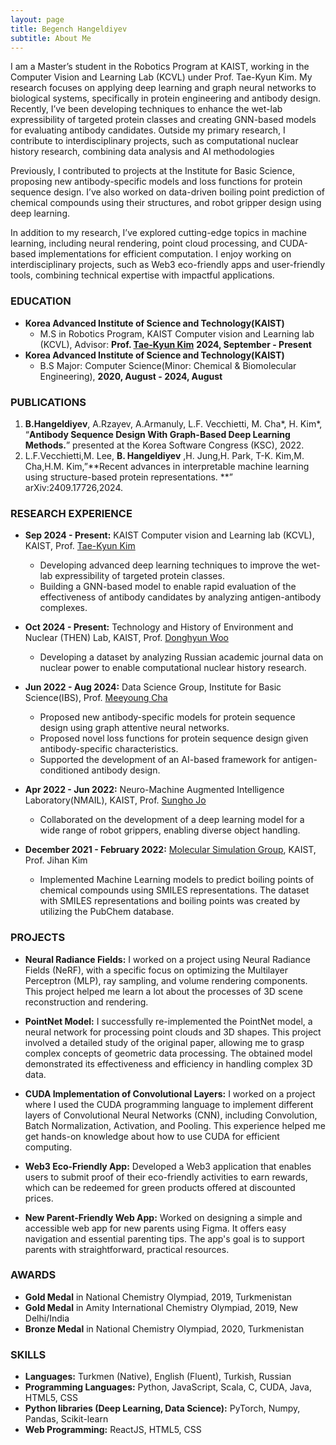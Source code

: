 ```yaml
---
layout: page
title: Begench Hangeldiyev
subtitle: About Me
---
```


I am a Master’s student in the Robotics Program at KAIST, working in the Computer Vision and Learning Lab (KCVL) under Prof. Tae-Kyun Kim. My research focuses on applying deep learning and graph neural networks to biological systems, specifically in protein engineering and antibody design. Recently, I’ve been developing techniques to enhance the wet-lab expressibility of targeted protein classes and creating GNN-based models for evaluating antibody candidates. Outside my primary research, I contribute to interdisciplinary projects, such as computational nuclear history research,
combining data analysis and AI methodologies

Previously, I contributed to projects at the Institute for Basic Science, proposing new antibody-specific models and loss functions for protein sequence design. I’ve also worked on data-driven boiling point prediction of chemical compounds using their structures, and robot gripper design using deep learning.

In addition to my research, I’ve explored cutting-edge topics in machine learning, including neural rendering, point cloud processing, and CUDA-based implementations for efficient computation. I enjoy working on interdisciplinary projects, such as Web3 eco-friendly apps and user-friendly tools, combining technical expertise with impactful applications.


### EDUCATION
- **Korea Advanced Institute of Science and Technology(KAIST)**
  - M.S in Robotics Program, KAIST Computer vision and Learning lab (KCVL), Advisor: **Prof. [Tae-Kyun Kim](https://sites.google.com/view/tkkim/home)** **2024, September - Present**  
- **Korea Advanced Institute of Science and Technology(KAIST)**
  - B.S Major: Computer Science(Minor: Chemical & Biomolecular Engineering), **2020, August - 2024, August**  

### PUBLICATIONS
1. **B.Hangeldiyev**, A.Rzayev, A.Armanuly, L.F. Vecchietti, M. Cha*, H. Kim*, “**Antibody Sequence Design With Graph-Based Deep Learning Methods.**” presented at the Korea Software Congress (KSC), 2022.
2. L.F.Vecchietti,M. Lee, **B. Hangeldiyev** ,H. Jung,H. Park, T-K. Kim,M. Cha,H.M. Kim,”**Recent advances in
interpretable machine learning using structure-based protein representations. **” arXiv:2409.17726,2024.

### RESEARCH EXPERIENCE
- **Sep 2024 - Present:** KAIST Computer vision and Learning lab (KCVL), KAIST, Prof. [Tae-Kyun Kim](https://sites.google.com/view/tkkim/home)
  - Developing advanced deep learning techniques to improve the wet-lab expressibility of targeted protein classes.
  - Building a GNN-based model to enable rapid evaluation of the effectiveness of antibody
candidates by analyzing antigen-antibody complexes.
- **Oct 2024 - Present:** Technology and History of Environment and Nuclear (THEN) Lab, KAIST, Prof. [Donghyun Woo](https://sites.google.com/view/thenlab/people?authuser=0)
  -  Developing a dataset by analyzing Russian academic journal data on nuclear power to enable computational nuclear history research.
- **Jun 2022 - Aug 2024:** Data Science Group, Institute for Basic Science(IBS), Prof. [Meeyoung Cha](https://ds.ibs.re.kr/ci/)
  - Proposed new antibody-specific models for protein sequence design using graph attentive neural networks.
  - Proposed novel loss functions for protein sequence design given antibody-specific characteristics.
  - Supported the development of an AI-based framework for antigen-conditioned antibody design.
  

- **Apr 2022 - Jun 2022:** Neuro-Machine Augmented Intelligence Laboratory(NMAIL), KAIST, Prof. [Sungho Jo](http://nmail.kaist.ac.kr/wordpress/index.php/professor-jo-sungho/)
  - Collaborated on the development of a deep learning model for a wide range of robot grippers, enabling diverse object handling.

- **December 2021 - February 2022:** [Molecular Simulation Group](https://molsim.kaist.ac.kr/home), KAIST, Prof. Jihan Kim
  - Implemented Machine Learning models to predict boiling points of chemical compounds using SMILES representations. The dataset with SMILES representations and boiling points was created by utilizing the PubChem database.


### PROJECTS
- **Neural Radiance Fields:** I worked on a project using Neural Radiance Fields (NeRF), with a specific focus on optimizing the Multilayer Perceptron (MLP), ray sampling, and volume rendering components. This project helped me learn a lot about the processes of 3D scene reconstruction and rendering.
  
- **PointNet Model:** I successfully re-implemented the PointNet model, a neural network for processing point clouds and 3D shapes. This project involved a detailed study of the original paper, allowing me to grasp complex concepts of geometric data processing. The obtained model demonstrated its effectiveness and efficiency in handling complex 3D data.
  
- **CUDA Implementation of Convolutional Layers:** I worked on a project where I used the CUDA programming language to implement different layers of Convolutional Neural Networks (CNN), including Convolution, Batch Normalization, Activation, and Pooling. This experience helped me get hands-on knowledge about how to use CUDA for efficient computing.
  
- **Web3 Eco-Friendly App:** Developed a Web3 application that enables users to submit proof of their eco-friendly activities to earn rewards, which can be redeemed for green products offered at discounted prices.
  
- **New Parent-Friendly Web App:** Worked on designing a simple and accessible web app for new parents using Figma. It offers easy navigation and essential parenting tips. The app's goal is to support parents with straightforward, practical resources.


### AWARDS

- **Gold Medal** in National Chemistry Olympiad, 2019, Turkmenistan
- **Gold Medal** in Amity International Chemistry Olympiad, 2019, New Delhi/India
- **Bronze Medal** in National Chemistry Olympiad, 2020, Turkmenistan

### SKILLS
- **Languages:** Turkmen (Native), English (Fluent), Turkish, Russian
- **Programming Languages:** Python, JavaScript, Scala, C, CUDA, Java, HTML5, CSS
- **Python libraries (Deep Learning, Data Science):** PyTorch, Numpy, Pandas, Scikit-learn
- **Web Programming:** ReactJS, HTML5, CSS




